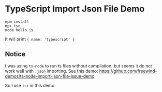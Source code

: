 TypeScript Import Json File Demo
================================

```
npm install
npx tsc
node hello.js
```

It will print `{ name: 'typescript' }`

Notice
------

I was using `ts-node` to run ts files without compilation, but seems it do not work well with `.json` importing.
See this demo: https://github.com/freewind-demos/ts-node-import-json-file-issue-demo

So I use `tsc` in this demo.


